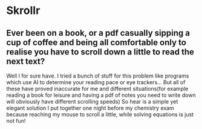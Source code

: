 # Skrollr

## Ever been on a book, or a pdf casually sipping a cup of coffee and being all comfortable only to realise you have to scroll down a little to read the next text?

Well I for sure have. I tried a bunch of stuff for this problem like programs which use AI to determine your reading pace or eye trackers... But all of these have proved inaccurate for me and different situations(for example reading a book for leisure and having a pdf of notes you need to write down will obviously have different scrolling speeds) So hear is a simple yet elegant solution I put together one night before my chemistry exam because reaching my mouse to scroll a little, while solving equations is just not fun!
